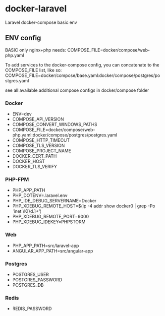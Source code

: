 # docker-laravel
Laravel docker-compose basic env

## ENV config

BASIC only nginx+php needs:
COMPOSE_FILE=docker/compose/web-php.yaml

To add services to the docker-compose config, you can concatenate to the COMPOSE_FILE list, like so:
COMPOSE_FILE=docker/compose/base.yaml:docker/compose/postgres/postgres.yaml

see all available additional compose configs in docker/compose folder

### Docker

- ENV=dev
- COMPOSE_API_VERSION
- COMPOSE_CONVERT_WINDOWS_PATHS
- COMPOSE_FILE=docker/compose/web-php.yaml:docker/compose/postgres/postgres.yaml
- COMPOSE_HTTP_TIMEOUT
- COMPOSE_TLS_VERSION
- COMPOSE_PROJECT_NAME
- DOCKER_CERT_PATH
- DOCKER_HOST
- DOCKER_TLS_VERIFY

### PHP-FPM

- PHP_APP_PATH
- PHP_DOTENV=.laravel.env
- PHP_IDE_DEBUG_SERVERNAME=Docker
- PHP_XDEBUG_REMOTE_HOST=$(ip -4 addr show docker0 | grep -Po 'inet \K[\d.]+')
- PHP_XDEBUG_REMOTE_PORT=9000
- PHP_XDEBUG_IDEKEY=PHPSTORM

### Web

- PHP_APP_PATH=src/laravel-app
- ANGULAR_APP_PATH=src/angular-app

### Postgres

- POSTGRES_USER
- POSTGRES_PASSWORD
- POSTGRES_DB

### Redis

- REDIS_PASSWORD